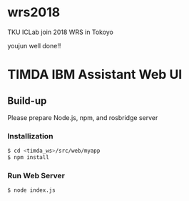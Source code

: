 # wrs2018
TKU ICLab join 2018 WRS in Tokoyo

youjun well done!!

# TIMDA IBM Assistant Web UI

## Build-up
Please prepare Node.js, npm, and rosbridge server

### Installization
```bash
$ cd <timda_ws>/src/web/myapp
$ npm install
```
### Run Web Server
```bash
$ node index.js
```
